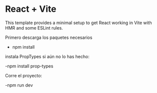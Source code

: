 # React + Vite

This template provides a minimal setup to get React working in Vite with HMR and some ESLint rules.

Primero descarga los paquetes necesarios
- npm install

instala PropTypes si aún no lo has hecho:

-npm install prop-types

Corre el proyecto:

-npm run dev